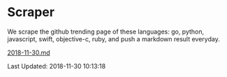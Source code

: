 # Scraper

We scrape the github trending page of these languages: go, python, javascript, swift, objective-c, ruby, and push a markdown result everyday.

[2018-11-30.md](https://github.com/henson/Scraper/blob/master/2018-11-30.md)

Last Updated: 2018-11-30 10:13:18